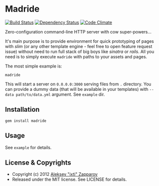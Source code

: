 Madride
=======

[![Build Status](https://secure.travis-ci.org/madride/madride.png)][travis-ci]
[![Dependency Status](https://gemnasium.com/rack/rack.png)][gemnasium]
[![Code Climate](https://codeclimate.com/badge.png)][code-climate]


Zero-configuration command-line HTTP server with cow super-powers...

It's main purpose is to provide environment for quick prototyping of
pages with *slim* (or any other template engine - feel free to open
feature request issue) without need to run full stack of big boys like
*sinatra* or *rails*. All you need is to simply execute `madride` with
paths to your assets and pages.

The most simple example is:

    madride

This will start a server on `0.0.0.0:3000` serving files from `.`
directory. You can provide a dummy data (that will be available in your
templates) with `--data path/to/data.yml` argument. See `example` dir.


Installation
------------

    gem install madride


Usage
-----

See `example` for details.


License & Copyrights
--------------------

* Copyright (c) 2012 [Aleksey "ixti" Zapparov](https://github.com/ixti)
* Released under the MIT license. See LICENSE for details.


[travis-ci]:    http://travis-ci.org/madride/madride
[gemnasium]:    https://gemnasium.com/madride/madride
[code-climate]: https://codeclimate.com/github/madride/madride
